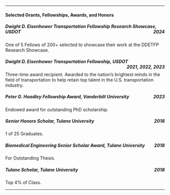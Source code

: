 
____

#### Selected Grants, Fellowships, Awards, and Honors

##### **Dwight D. Eisenhower Transportation Fellowship Research Showcase**, *USDOT* <span style="float:right;"> 2024 </span>

One of 5 Fellows of 200+ selected to showcase their work at the DDETFP Research Showcase.

##### **Dwight D. Eisenhower Transportation Fellowship**, *USDOT* <span style="float:right;"> 2021, 2022, 2023 </span>

Three-time award recipient. Awarded to the nation’s brightest minds in the field of transportation to help retain top talent in the U.S. transportation industry.

##### **Peter G. Hoadley Fellowship Award**, *Vanderbilt University* <span style="float:right;"> 2023 </span>
Endowed award for outstanding PhD scholarship.

##### **Senior Honors Scholar**, *Tulane University* <span style="float:right;"> 2018 </span>
 1 of 25 Graduates.

##### **Biomedical Engineering Senior Scholar Award**, *Tulane University* <span style="float:right;"> 2018 </span>
For Outstanding Thesis.

##### **Tulane Scholar**, *Tulane University* <span style="float:right;"> 2018 </span>
Top 4% of Class.

____

